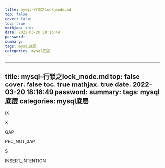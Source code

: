 ```yaml
---
title: mysql-行锁之lock_mode.md
top: false
cover: false
toc: true
mathjax: true
date: 2022-03-20 18:16:49
password:
summary:
tags: mysql底层
categories: mysql底层
---
```

---
title: mysql-行锁之lock_mode.md
top: false
cover: false
toc: true
mathjax: true
date: 2022-03-20 18:16:49
password:
summary:
tags: mysql底层
categories: mysql底层
---
IX

X

GAP

PEC_NOT_GAP

S

INSERT_INTENTION
